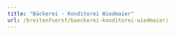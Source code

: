 ```yaml
---
title: "Bäckerei - Konditorei Wiedmaier"
url: /breitenfuerst/baeckerei-konditorei-wiedmaier/
---
```

